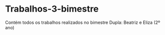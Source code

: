 # Trabalhos-3-bimestre
Contém todos os trabalhos realizados no bimestre
Dupla: Beatriz e Eliza (2º ano)
